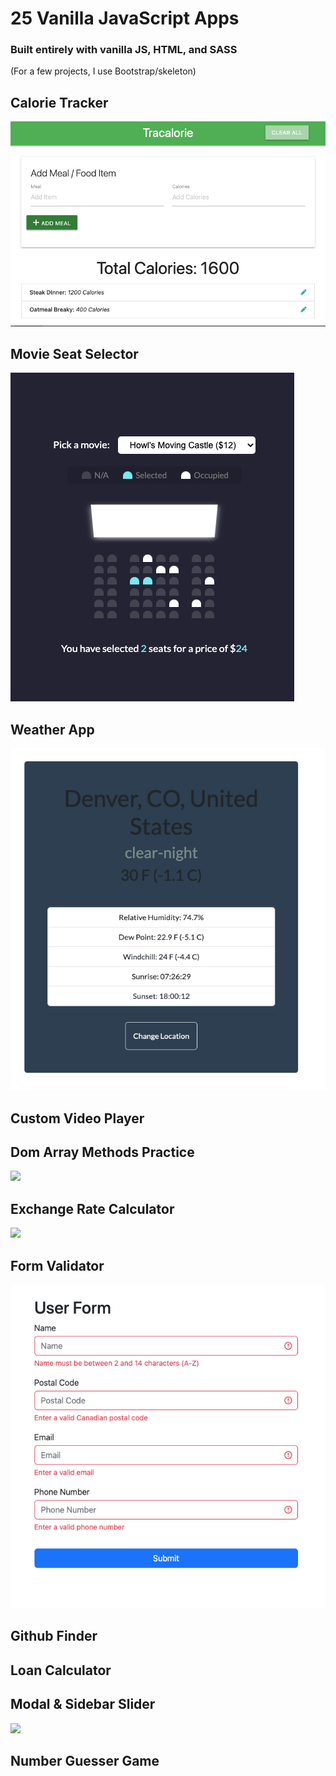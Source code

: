 # 25 Vanilla JavaScript Apps

### Built entirely with vanilla JS, HTML, and SASS

<p>(For a few projects, I use Bootstrap/skeleton)</p>

## Calorie Tracker

<img src="https://github.com/RobbieProkop/25_vanilla_js_mic_projects/blob/master/calorie_tracker/screen-1.png" />

## Movie Seat Selector

<img src="https://github.com/RobbieProkop/25_vanilla_js_mic_projects/blob/master/movie_seat_booking/movie_seat_1.png" />

## Weather App

<img src="https://github.com/RobbieProkop/25_vanilla_js_mic_projects/blob/master/weather_app/screen_shot_1.png" />

## Custom Video Player

<!-- <img src="https://github.com/RobbieProkop/25_vanilla_js_mic_projects/blob/master/form_validator/form.png" /> -->

## Dom Array Methods Practice

<img src="https://github.com/RobbieProkop/25_vanilla_js_micro_projects/blob/master/dom_array_methods/dom_array_screen.png" />

## Exchange Rate Calculator

<img src="https://github.com/RobbieProkop/25_vanilla_js_micro_projects/blob/master/exchange_rate_calc/img/exchange-screen.png" />

## Form Validator

<img src="https://github.com/RobbieProkop/25_vanilla_js_mic_projects/blob/master/form_validator/form.png" />

## Github Finder

<!-- <img src="https://github.com/RobbieProkop/25_vanilla_js_mic_projects/blob/master/weather_app/screen_shot_1.png" /> -->

## Loan Calculator

<!-- <img src="https://github.com/RobbieProkop/25_vanilla_js_mic_projects/blob/master/weather_app/screen_shot_1.png" /> -->

## Modal & Sidebar Slider

<img src="https://github.com/RobbieProkop/25_vanilla_js_micro_projects/blob/master/modal_slider/modal.png" />

## Number Guesser Game

<!-- <img src="https://github.com/RobbieProkop/25_vanilla_js_mic_projects/blob/master/weather_app/screen_shot_1.png" /> -->
